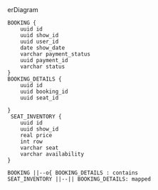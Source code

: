 <div class="mermaid">  
erDiagram

    BOOKING {
        uuid id
        uuid show_id
        uuid user_id
        date show_date
        varchar payment_status
        uuid payment_id
        varchar status
    }
    BOOKING_DETAILS {
        uuid id
        uuid booking_id
        uuid seat_id

    }
     SEAT_INVENTORY {
        uuid id
        uuid show_id
        real price
        int row
        varchar seat
        varchar availability 
    }
    
    BOOKING ||--o{ BOOKING_DETAILS : contains
    SEAT_INVENTORY ||--|| BOOKING_DETAILS: mapped

</div>
